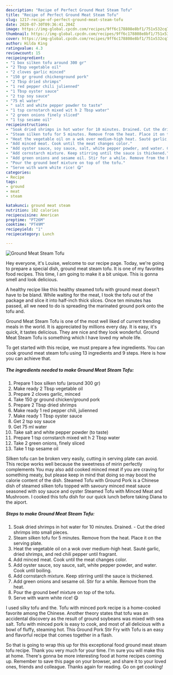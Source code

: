 ```yaml
---
description: "Recipe of Perfect Ground Meat Steam Tofu"
title: "Recipe of Perfect Ground Meat Steam Tofu"
slug: 1217-recipe-of-perfect-ground-meat-steam-tofu
date: 2020-07-30T09:36:41.204Z
image: https://img-global.cpcdn.com/recipes/9ff6c178808e8bf1/751x532cq70/ground-meat-steam-tofu-recipe-main-photo.jpg
thumbnail: https://img-global.cpcdn.com/recipes/9ff6c178808e8bf1/751x532cq70/ground-meat-steam-tofu-recipe-main-photo.jpg
cover: https://img-global.cpcdn.com/recipes/9ff6c178808e8bf1/751x532cq70/ground-meat-steam-tofu-recipe-main-photo.jpg
author: Hilda King
ratingvalue: 4.3
reviewcount: 15
recipeingredient:
- "1 box silken tofu around 300 gr"
- "2 Tbsp vegetable oil"
- "2 cloves garlic minced"
- "150 gr ground chickenground pork"
- "2 Tbsp dried shrimps"
- "1 red pepper chili julienned"
- "1 Tbsp oyster sauce"
- "2 tsp soy sauce"
- "75 ml water"
- " salt and white pepper powder to taste"
- "1 tsp cornstarch mixed wit h 2 Tbsp water"
- "2 green onions finely sliced"
- "1 tsp sesame oil"
recipeinstructions:
- "Soak dried shrimps in hot water for 10 minutes. Drained. Cut the dried shrimps into small pieces."
- "Steam silken tofu for 5 minutes. Remove from the heat. Place it on the serving plate."
- "Heat the vegetable oil on a wok over medium-high heat. Sauté garlic, dried shrimps, and red chili pepper until fragrant."
- "Add minced meat. Cook until the meat changes color."
- "Add oyster sauce, soy sauce, salt, white pepper powder, and water. Cook until boiling."
- "Add cornstarch mixture. Keep stirring until the sauce is thickened."
- "Add green onions and sesame oil. Stir for a while. Remove from the heat."
- "Pour the ground beef mixture on top of the tofu."
- "Serve with warm white rice! 😋"
categories:
- Recipe
tags:
- ground
- meat
- steam

katakunci: ground meat steam 
nutrition: 182 calories
recipecuisine: American
preptime: "PT26M"
cooktime: "PT49M"
recipeyield: "1"
recipecategory: Lunch

---
```



![Ground Meat Steam Tofu](https://img-global.cpcdn.com/recipes/9ff6c178808e8bf1/751x532cq70/ground-meat-steam-tofu-recipe-main-photo.jpg)

Hey everyone, it's Louise, welcome to our recipe page. Today, we're going to prepare a special dish, ground meat steam tofu. It is one of my favorites food recipes. This time, I am going to make it a bit unique. This is gonna smell and look delicious.

A healthy recipe like this healthy steamed tofu with ground meat doesn&#39;t have to be bland. While waiting for the meat, I took the tofu out of the package and slice it into half-inch thick slices. Once ten minutes has passed, all we need to do is spreading the marinated ground pork onto the tofu and.

Ground Meat Steam Tofu is one of the most well liked of current trending meals in the world. It is appreciated by millions every day. It is easy, it's quick, it tastes delicious. They are nice and they look wonderful. Ground Meat Steam Tofu is something which I have loved my whole life.


To get started with this recipe, we must prepare a few ingredients. You can cook ground meat steam tofu using 13 ingredients and 9 steps. Here is how you can achieve that.

<!--inarticleads1-->

##### The ingredients needed to make Ground Meat Steam Tofu:

1. Prepare 1 box silken tofu (around 300 gr)
1. Make ready 2 Tbsp vegetable oil
1. Prepare 2 cloves garlic, minced
1. Take 150 gr ground chicken/ground pork
1. Prepare 2 Tbsp dried shrimps
1. Make ready 1 red pepper chili, julienned
1. Make ready 1 Tbsp oyster sauce
1. Get 2 tsp soy sauce
1. Get 75 ml water
1. Take  salt and white pepper powder (to taste)
1. Prepare 1 tsp cornstarch mixed wit h 2 Tbsp water
1. Take 2 green onions, finely sliced
1. Take 1 tsp sesame oil


Silken tofu can be broken very easily, cutting in serving plate can avoid. This recipe works well because the sweetness of mirin perfectly complements You may also add cooked minced meat if you are craving for something meaty, but please keep in mind that doing so may boost the calorie content of the dish. Steamed Tofu with Ground Pork is a Chinese dish of steamed silken tofu topped with savoury minced meat sauce seasoned with soy sauce and oyster Steamed Tofu with Minced Meat and Mushroom. I cooked this tofu dish for our quick lunch before taking Diana to the aiport. 

<!--inarticleads2-->

##### Steps to make Ground Meat Steam Tofu:

1. Soak dried shrimps in hot water for 10 minutes. Drained. - Cut the dried shrimps into small pieces.
1. Steam silken tofu for 5 minutes. Remove from the heat. Place it on the serving plate.
1. Heat the vegetable oil on a wok over medium-high heat. Sauté garlic, dried shrimps, and red chili pepper until fragrant.
1. Add minced meat. Cook until the meat changes color.
1. Add oyster sauce, soy sauce, salt, white pepper powder, and water. Cook until boiling.
1. Add cornstarch mixture. Keep stirring until the sauce is thickened.
1. Add green onions and sesame oil. Stir for a while. Remove from the heat.
1. Pour the ground beef mixture on top of the tofu.
1. Serve with warm white rice! 😋


I used silky tofu and the. Tofu with minced pork recipe is a home-cooked favorite among the Chinese. Another theory states that tofu was an accidental discovery as the result of ground soybeans was mixed with sea salt. Tofu with minced pork is easy to cook, and most of all delicious with a bowl of fluffy, steaming hot. This Ground Pork Stir Fry with Tofu is an easy and flavorful recipe that comes together in a flash. 

So that is going to wrap this up for this exceptional food ground meat steam tofu recipe. Thank you very much for your time. I'm sure you will make this at home. There's gonna be more interesting food at home recipes coming up. Remember to save this page on your browser, and share it to your loved ones, friends and colleague. Thanks again for reading. Go on get cooking!
